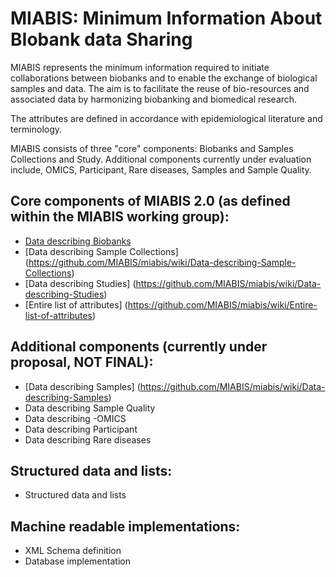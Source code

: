 # MIABIS: Minimum Information About BIobank data Sharing

MIABIS represents the minimum information required to initiate collaborations between biobanks and to enable the exchange of biological samples and data. The aim is to facilitate the reuse of bio-resources and associated data by harmonizing biobanking and biomedical research.

The attributes are defined in accordance with epidemiological literature and terminology.

MIABIS consists of three "core" components: Biobanks and Samples Collections and Study. Additional components currently under evaluation include, OMICS, Participant, Rare diseases, Samples and Sample Quality.

## Core components of MIABIS 2.0 (as defined within the MIABIS working group):

* [Data describing Biobanks](https://github.com/MIABIS/miabis/wiki/Data-describing-%22Biobank%22)
* [Data describing Sample Collections] (https://github.com/MIABIS/miabis/wiki/Data-describing-Sample-Collections)
* [Data describing Studies] (https://github.com/MIABIS/miabis/wiki/Data-describing-Studies)
* [Entire list of attributes] (https://github.com/MIABIS/miabis/wiki/Entire-list-of-attributes)

## Additional components (currently under proposal, NOT FINAL):

* [Data describing Samples] (https://github.com/MIABIS/miabis/wiki/Data-describing-Samples)
* Data describing Sample Quality
* Data describing -OMICS
* Data describing Participant
* Data describing Rare diseases

## Structured data and lists:

* Structured data and lists

## Machine readable implementations:

* XML Schema definition
* Database implementation